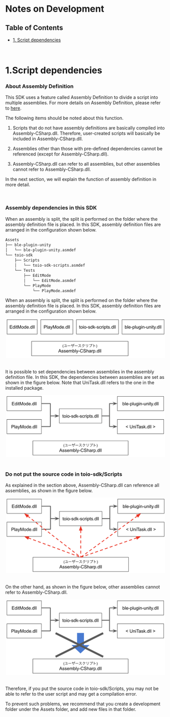 # Notes on Development

## Table of Contents

- [1. Script dependencies](development_basics.md#1.script-dependencies)

<br>

# 1.Script dependencies

### About Assembly Definition

This SDK uses a feature called Assembly Definition to divide a script into multiple assemblies.
For more details on Assembly Definition, please refer to [here](https://docs.unity3d.com/ja/2018.4/Manual/ScriptCompilationAssemblyDefinitionFiles.html).

The following items should be noted about this function.

1. Scripts that do not have assembly definitions are basically compiled into Assembly-CSharp.dll. Therefore, user-created scripts will basically be included in Assembly-CSharp.dll.

2. Assemblies other than those with pre-defined dependencies cannot be referenced (except for Assembly-CSharp.dll).

3. Assembly-CSharp.dll can refer to all assemblies, but other assemblies cannot refer to Assembly-CSharp.dll.

In the next section, we will explain the function of assembly definition in more detail.

<br>

### Assembly dependencies in this SDK

When an assembly is split, the split is performed on the folder where the assembly definition file is placed. In this SDK, assembly definition files are arranged in the configuration shown below.


```
Assets
├── ble-plugin-unity
│   └── ble-plugin-unity.asmdef
└── toio-sdk
    ├── Scripts
    │   └── toio-sdk-scripts.asmdef
    └── Tests
        ├── EditMode
        │   └── EditMode.asmdef
        └── PlayMode
            └── PlayMode.asmdef
```

When an assembly is split, the split is performed on the folder where the assembly definition file is placed. In this SDK, assembly definition files are arranged in the configuration shown below.

<div align="center">
<img width=500 src="res/development/assemblies.png">
</div>

<br>

It is possible to set dependencies between assemblies in the assembly definition file.
In this SDK, the dependencies between assemblies are set as shown in the figure below.
Note that UniTask.dll refers to the one in the installed package.

<div align="center">
<img width=500 src="res/development/dependencies.png">
</div>

<br>

### Do not put the source code in toio-sdk/Scripts

As explained in the section above, Assembly-CSharp.dll can reference all assemblies, as shown in the figure below.

<div align="center">
<img width=500 src="res/development/dependencies-userscript.png">
</div>

<br>

On the other hand, as shown in the figure below, other assemblies cannot refer to Assembly-CSharp.dll.

<div align="center">
<img width=500 src="res/development/dependencies-missed-userscript.png">
</div>

<br>

Therefore, if you put the source code in toio-sdk/Scripts, you may not be able to refer to the user script and may get a compilation error.

To prevent such problems, we recommend that you create a development folder under the Assets folder, and add new files in that folder.